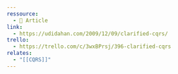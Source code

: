 ```yaml
---
ressource:
  - 📰 Article
link:
  - https://udidahan.com/2009/12/09/clarified-cqrs/
trello:
  - https://trello.com/c/3wxBPrsj/396-clarified-cqrs
relates:
  - "[[CQRS]]"
---
```

